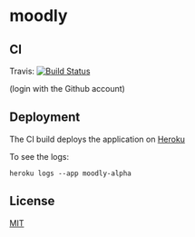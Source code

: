 moodly
======

## CI

Travis: [![Build Status](https://travis-ci.org/leanovate/moodly.png?branch=master)](https://travis-ci.org/leanovate/moodly)

(login with the Github account)


## Deployment

The CI build deploys the application on [Heroku](http://moodly-alpha.herokuapp.com/)

To see the logs:

`heroku logs --app moodly-alpha`

## License

[MIT](http://opensource.org/licenses/MIT)

